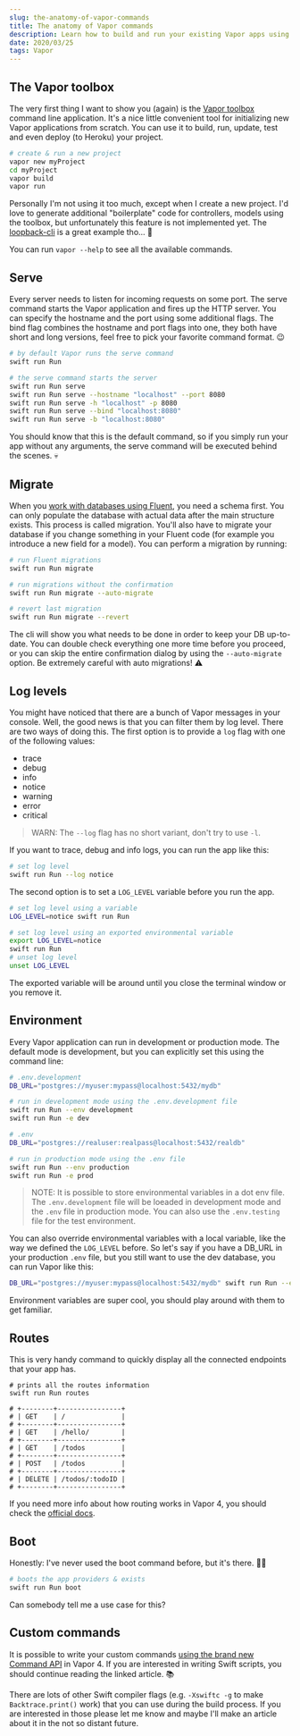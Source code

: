 ```yaml
---
slug: the-anatomy-of-vapor-commands
title: The anatomy of Vapor commands
description: Learn how to build and run your existing Vapor apps using various command line arguments, flags and environments.
date: 2020/03/25
tags: Vapor
---
```


## The Vapor toolbox

The very first thing I want to show you (again) is the [Vapor toolbox](https://docs.vapor.codes/3.0/getting-started/toolbox/) command line application. It's a nice little convenient tool for initializing new Vapor applications from scratch. You can use it to build, run, update, test and even deploy (to Heroku) your project.

```sh
# create & run a new project
vapor new myProject
cd myProject
vapor build
vapor run
```

Personally I'm not using it too much, except when I create a new project. I'd love to generate additional "boilerplate" code for controllers, models using the toolbox, but unfortunately this feature is not implemented yet. The [loopback-cli](https://loopback.io/getting-started.html) is a great example tho... 🙏

You can run `vapor --help` to see all the available commands.

## Serve

Every server needs to listen for incoming requests on some port. The serve command starts the Vapor application and fires up the HTTP server. You can specify the hostname and the port using some additional flags. The bind flag combines the hostname and port flags into one, they both have short and long versions, feel free to pick your favorite command format. 😉

```sh
# by default Vapor runs the serve command
swift run Run

# the serve command starts the server
swift run Run serve
swift run Run serve --hostname "localhost" --port 8080
swift run Run serve -h "localhost" -p 8080
swift run Run serve --bind "localhost:8080"
swift run Run serve -b "localhost:8080"
```

You should know that this is the default command, so if you simply run your app without any arguments, the serve command will be executed behind the scenes. 💀

## Migrate

When you [work with databases using Fluent](https://theswiftdev.com/a-tutorial-for-beginners-about-the-fluent-postgresql-driver-in-vapor-4/), you need a schema first. You can only populate the database with actual data after the main structure exists. This process is called migration. You'll also have to migrate your database if you change something in your Fluent code (for example you introduce a new field for a model). You can perform a migration by running:

```sh
# run Fluent migrations
swift run Run migrate

# run migrations without the confirmation
swift run Run migrate --auto-migrate

# revert last migration
swift run Run migrate --revert
```

The cli will show you what needs to be done in order to keep your DB up-to-date. You can double check everything one more time before you proceed, or you can skip the entire confirmation dialog by using the `--auto-migrate` option. Be extremely careful with auto migrations! ⚠️

## Log levels

You might have noticed that there are a bunch of Vapor messages in your console. Well, the good news is that you can filter them by log level. There are two ways of doing this. The first option is to provide a `log` flag with one of the following values:

- trace
- debug
- info
- notice
- warning
- error
- critical

> WARN: The `--log` flag has no short variant, don't try to use `-l`.

If you want to trace, debug and info logs, you can run the app like this:

```sh
# set log level
swift run Run --log notice
```

The second option is to set a `LOG_LEVEL` variable before you run the app.

```sh
# set log level using a variable
LOG_LEVEL=notice swift run Run

# set log level using an exported environmental variable
export LOG_LEVEL=notice
swift run Run
# unset log level
unset LOG_LEVEL
```

The exported variable will be around until you close the terminal window or you remove it.

## Environment

Every Vapor application can run in development or production mode. The default mode is development, but you can explicitly set this using the command line:

```sh
# .env.development
DB_URL="postgres://myuser:mypass@localhost:5432/mydb"

# run in development mode using the .env.development file
swift run Run --env development
swift run Run -e dev

# .env
DB_URL="postgres://realuser:realpass@localhost:5432/realdb"

# run in production mode using the .env file
swift run Run --env production
swift run Run -e prod
```

> NOTE: It is possible to store environmental variables in a dot env file. The `.env.development` file will be loeaded in development mode and the `.env` file in production mode. You can also use the `.env.testing` file for the test environment.

You can also override environmental variables with a local variable, like the way we defined the `LOG_LEVEL` before. So let's say if you have a DB_URL in your production `.env` file, but you still want to use the dev database, you can run Vapor like this:

```sh
DB_URL="postgres://myuser:mypass@localhost:5432/mydb" swift run Run --env production
```
Environment variables are super cool, you should play around with them to get familiar.

## Routes

This is very handy command to quickly display all the connected endpoints that your app has.

```
# prints all the routes information
swift run Run routes

# +--------+----------------+
# | GET    | /              |
# +--------+----------------+
# | GET    | /hello/        |
# +--------+----------------+
# | GET    | /todos         |
# +--------+----------------+
# | POST   | /todos         |
# +--------+----------------+
# | DELETE | /todos/:todoID |
# +--------+----------------+
```

If you need more info about how routing works in Vapor 4, you should check the [official docs](https://docs.vapor.codes/4.0/routing/#viewing-routes).

## Boot

Honestly: I've never used the boot command before, but it's there. 🤷‍♂️

```sh
# boots the app providers & exists
swift run Run boot
```

Can somebody tell me a use case for this?

## Custom commands

It is possible to write your custom commands [using the brand new Command API](https://theswiftdev.com/how-to-write-swift-scripts-using-the-new-command-api-in-vapor-4/) in Vapor 4. If you are interested in writing Swift scripts, you should continue reading the linked article. 📚

There are lots of other Swift compiler flags (e.g. `-Xswiftc -g` to make `Backtrace.print()` work) that you can use during the build process. If you are interested in those please let me know and maybe I'll make an article about it in the not so distant future.

